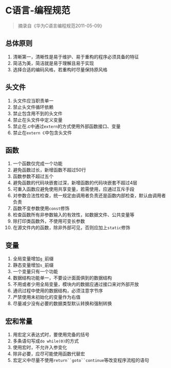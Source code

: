 # C语言-编程规范

> 摘录自《华为C语言编程规范2011-05-09》

## 总体原则

1. 清晰第一，清晰性是易于维护、易于重构的程序必须具备的特征
2. 简洁为美，简洁就是易于理解且易于实现
3. 选择合适的编码风格，若重构时尽量保持原风格

## 头文件

1. 头文件应当职责单一
2. 禁止头文件循环依赖
3. 禁止包含用不到的头文件
4. 禁止在头文件中定义变量
5. 禁止在.c中通过`extern`的方式使用外部函数接口、变量
6. 禁止在`extern C`中包含头文件

## 函数

1. 一个函数仅完成一个功能
2. 避免函数过长，新增函数不超过50行
3. 函数参数不超过五个
4. 避免函数的代码块嵌套过深，新增函数的代码块嵌套不超过4层
5. 可重入函数应避免使用共享变量，若需使用，应通过互斥手段
6. 对参数合法性检查，统一规定由调用者负责还是函数内部检查，默认由调用者负责
7. 函数不变参数使用`const`修饰
8. 检查函数所有非参数输入的有效性，如数据文件、公共变量等
9. 除打印类函数外，不使用可变长参数
10. 在源文件内的函数，除非外部可见，否则应加上`static`修饰

## 变量

1. 全局变量增加`g_`前缀
2. 静态变量增加`s_`前缀
3. 一个变量只有一个功能
4. 数据结构功能单一，不要设计面面俱到的数据结构
5. 不用或者少用全局变量，模块内的数据应通过接口来对外部开放
6. 通讯过程中使用的数据结构，必须注意字节序
7. 严禁使用未初始化的变量作为右值
8. 尽量减少没有必要的数据类型默认转换和强制转换

## 宏和常量

1. 用宏定义表达式时，要使用完备的括号
2. 多条语句写成`do while(0)`的方式
3. 使用宏时，不允许入参变化
4. 除非必要，应尽可能使用函数代替宏
5. 宏定义中尽量不使用`return``goto``continue`等改变程序流程的语句
